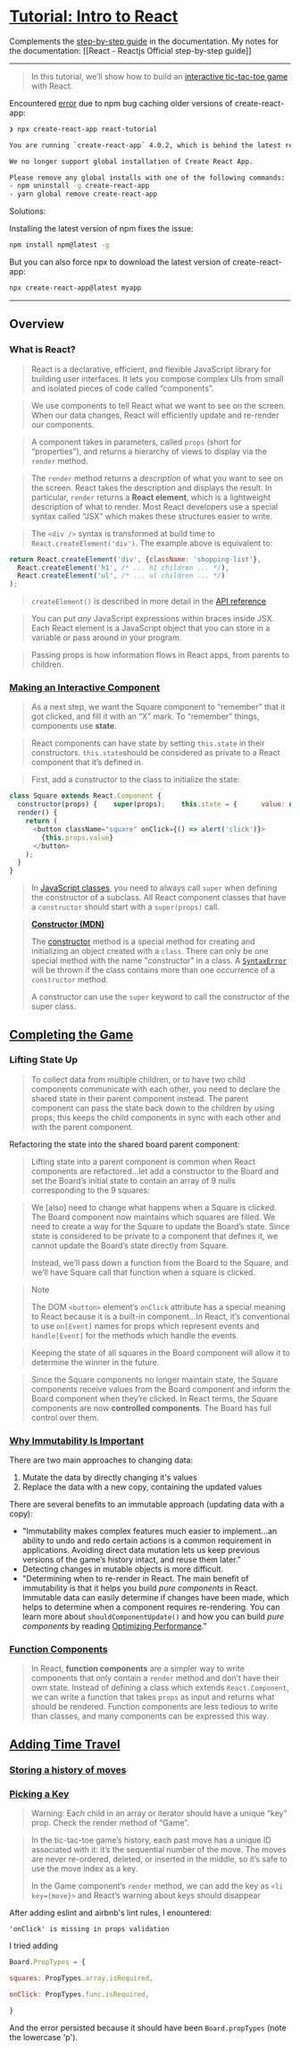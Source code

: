 # [Tutorial: Intro to React](https://reactjs.org/tutorial/tutorial.html#what-are-we-building)

Complements the  [step-by-step guide](https://reactjs.org/docs/hello-world.html) in the documentation.
My notes for the documentation:  [[React - Reactjs Official step-by-step guide]]

<hr>

> In this tutorial, we’ll show how to build an [interactive tic-tac-toe game](https://codepen.io/gaearon/pen/gWWZgR?editors=0010) with React.

Encountered [error](https://github.com/facebook/create-react-app/issues/10601) due to npm bug caching older versions of create-react-app:

```bash
❯ npx create-react-app react-tutorial

You are running `create-react-app` 4.0.2, which is behind the latest release (4.0.3).

We no longer support global installation of Create React App.

Please remove any global installs with one of the following commands:
- npm uninstall -g create-react-app
- yarn global remove create-react-app
```

Solutions:

Installing the latest version of npm fixes the issue:

```bash
npm install npm@latest -g
```


But you can also force npx to download the latest version of create-react-app:

```bash
npx create-react-app@latest myapp
```


<hr>

## Overview
### What is React?

> React is a declarative, efficient, and flexible JavaScript library for building user interfaces. It lets you compose complex UIs from small and isolated pieces of code called “components”.

> We use components to tell React what we want to see on the screen. When our data changes, React will efficiently update and re-render our components.

> A component takes in parameters, called `props` (short for “properties”), and returns a hierarchy of views to display via the `render` method.

> The `render` method returns a _description_ of what you want to see on the screen. React takes the description and displays the result. In particular, `render` returns a **React element**, which is a lightweight description of what to render. Most React developers use a special syntax called “JSX” which makes these structures easier to write.

> The `<div />` syntax is transformed at build time to `React.createElement('div')`. The example above is equivalent to:

```javascript
return React.createElement('div', {className: 'shopping-list'},
  React.createElement('h1', /* ... h1 children ... */),
  React.createElement('ul', /* ... ul children ... */)
);
```

> `createElement()` is described in more detail in the [API reference](https://reactjs.org/docs/react-api.html#createelement)

> You can put _any_ JavaScript expressions within braces inside JSX. Each React element is a JavaScript object that you can store in a variable or pass around in your program.

> Passing props is how information flows in React apps, from parents to children.

### [Making an Interactive Component](https://reactjs.org/tutorial/tutorial.html#making-an-interactive-component)

> As a next step, we want the Square component to “remember” that it got clicked, and fill it with an “X” mark. To “remember” things, components use **state**.

> React components can have state by setting `this.state` in their constructors. `this.state`should be considered as private to a React component that it’s defined in.

> First, add a constructor to the class to initialize the state:

```javascript
class Square extends React.Component {
  constructor(props) {    super(props);    this.state = {      value: null,    };  }
  render() {
    return (
      <button className="square" onClick={() => alert('click')}>
        {this.props.value}
      </button>
    );
  }
}
```

> In [JavaScript classes](https://developer.mozilla.org/en-US/docs/Web/JavaScript/Reference/Classes), you need to always call `super` when defining the constructor of a subclass. All React component classes that have a `constructor` should start with a `super(props)` call.

> **[Constructor (MDN)](https://developer.mozilla.org/en-US/docs/Web/JavaScript/Reference/Classes#constructor "Permalink to Constructor")**
> 
> The [constructor](https://developer.mozilla.org/en-US/docs/Web/JavaScript/Reference/Classes/constructor) method is a special method for creating and initializing an object created with a `class`. There can only be one special method with the name "constructor" in a class. A [`SyntaxError`](https://developer.mozilla.org/en-US/docs/Web/JavaScript/Reference/Global_Objects/SyntaxError) will be thrown if the class contains more than one occurrence of a `constructor` method.
> 
> A constructor can use the `super` keyword to call the constructor of the super class.


## [Completing the Game](https://reactjs.org/tutorial/tutorial.html#completing-the-game)

### Lifting State Up

> To collect data from multiple children, or to have two child components communicate with each other, you need to declare the shared state in their parent component instead. The parent component can pass the state back down to the children by using props; this keeps the child components in sync with each other and with the parent component.

Refactoring the state into the shared board parent component:

> Lifting state into a parent component is common when React components are refactored...let add a constructor to the Board and set the Board’s initial state to contain an array of 9 nulls corresponding to the 9 squares:

> We [also] need to change what happens when a Square is clicked. The Board component now maintains which squares are filled. We need to create a way for the Square to update the Board’s state. Since state is considered to be private to a component that defines it, we cannot update the Board’s state directly from Square.
>
> Instead, we’ll pass down a function from the Board to the Square, and we’ll have Square call that function when a square is clicked.

> Note
>
>The DOM `<button>` element’s `onClick` attribute has a special meaning to React because it is a built-in component…In React, it’s conventional to use `on[Event]` names for props which represent events and `handle[Event]` for the methods which handle the events.

> Keeping the state of all squares in the Board component will allow it to determine the winner in the future.

> Since the Square components no longer maintain state, the Square components receive values from the Board component and inform the Board component when they’re clicked. In React terms, the Square components are now **controlled components**. The Board has full control over them.



### [Why Immutability Is Important](https://reactjs.org/tutorial/tutorial.html#why-immutability-is-important)

There are two main approaches to changing data:

1. Mutate the data by directly changing it's values
2. Replace the data with a new copy, containing the updated values

There are several benefits to an immutable approach (updating data with a copy):
- "Immutability makes complex features much easier to implement…an ability to undo and redo certain actions is a common requirement in applications. Avoiding direct data mutation lets us keep previous versions of the game’s history intact, and reuse them later."
- Detecting changes in mutable objects is more difficult. 
- "Determining when to re-render in React. The main benefit of immutability is that it helps you build _pure components_ in React. Immutable data can easily determine if changes have been made, which helps to determine when a component requires re-rendering. You can learn more about `shouldComponentUpdate()` and how you can build _pure components_ by reading [Optimizing Performance](https://reactjs.org/docs/optimizing-performance.html#examples)."

### [Function Components](https://reactjs.org/tutorial/tutorial.html#function-components)

> In React, **function components** are a simpler way to write components that only contain a `render` method and don’t have their own state. Instead of defining a class which extends `React.Component`, we can write a function that takes `props` as input and returns what should be rendered. Function components are less tedious to write than classes, and many components can be expressed this way.


## [Adding Time Travel](https://reactjs.org/tutorial/tutorial.html#adding-time-travel)

### [Storing a history of moves](https://reactjs.org/tutorial/tutorial.html#storing-a-history-of-moves)

### [Picking a Key](https://reactjs.org/tutorial/tutorial.html#picking-a-key)

> Warning: Each child in an array or iterator should have a unique “key” prop. Check the render method of “Game”.

> In the tic-tac-toe game’s history, each past move has a unique ID associated with it: it’s the sequential number of the move. The moves are never re-ordered, deleted, or inserted in the middle, so it’s safe to use the move index as a key.
> 
> In the Game component’s `render` method, we can add the key as `<li key={move}>` and React’s warning about keys should disappear


After adding eslint and airbnb's lint rules, I enountered:

`'onClick' is missing in props validation`

I tried adding

```javascript
Board.PropTypes = {

squares: PropTypes.array.isRequired,

onClick: PropTypes.func.isRequired,

}
```

And the error persisted because it should have been `Board.propTypes` (note the lowercase 'p').
